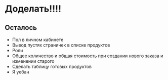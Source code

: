 Доделать!!!!
=========================
Осталось
--------------------------
  * Пол в личном кабинете 
  * Вывод пустях страничек в списке продуктов 
  * Роли
  * Общее количество и общая стоимость при создании нового заказа и изменении старого
  * Сделать таблицу готовых продуктов 
  * Я уебан
